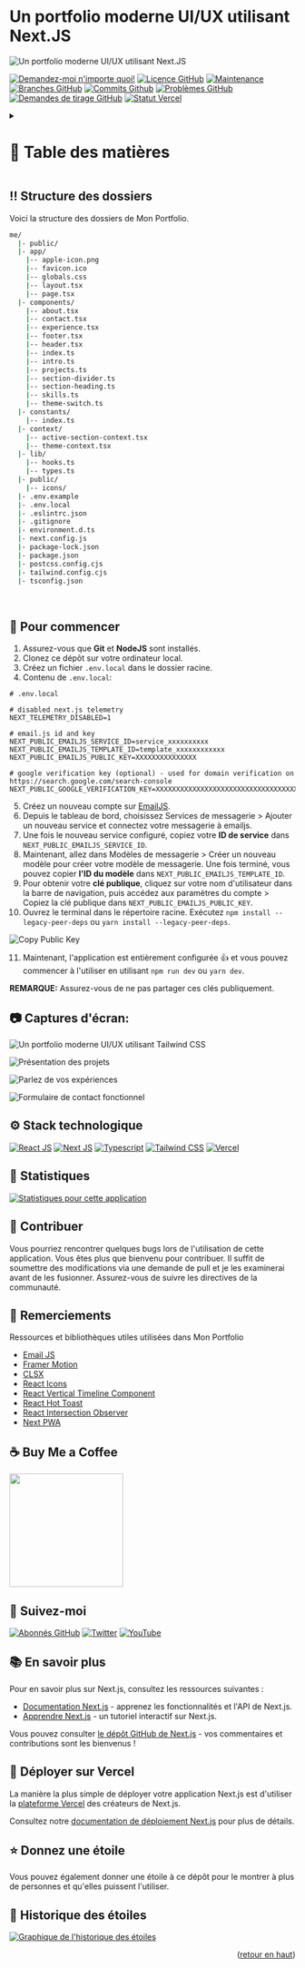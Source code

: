 <a name="readme-top"></a>

# Un portfolio moderne UI/UX utilisant Next.JS

![Un portfolio moderne UI/UX utilisant Next.JS](/.github/images/img_main.png "Un portfolio moderne UI/UX utilisant Next.JS")

[![Demandez-moi n'importe quoi!](https://img.shields.io/badge/Demandez%20moi-n'importe%20quoi-1abc9c.svg)](https://github.com/sony-level "Demandez-moi n'importe quoi!")
[![Licence GitHub](https://img.shields.io/github/license/sony-level/me)](https://github.com/sony-level/me/blob/main/LICENSE "Licence GitHub")
[![Maintenance](https://img.shields.io/badge/Maintenu%3F-oui-green.svg)](https://github.com/sony-level/me/commits/main "Maintenance")
[![Branches GitHub](https://badgen.net/github/branches/sony-level/me)](https://github.com/sony-level/me/branches "Branches GitHub")
[![Commits Github](https://badgen.net/github/commits/sony-level/me/main)](https://github.com/sony-level/me/commits "Commits Github")
[![Problèmes GitHub](https://img.shields.io/github/issues/sony-level/me)](https://github.com/sony-level/me/issues "Problèmes GitHub")
[![Demandes de tirage GitHub](https://img.shields.io/github/issues-pr/sony-level/me)](https://github.com/sony-level/me/pulls "Demandes de tirage GitHub")
[![Statut Vercel](https://img.shields.io/badge/Vercel-000000?style=for-the-badge&logo=vercel&logoColor=white)](https://sanidhy.vercel.app/ "Statut Vercel")

<!-- Table des matières -->
<details>

<summary>

# :notebook_with_decorative_cover: Table des matières

</summary>

- [Structure des dossiers](#bangbang-structure-des-dossiers)
- [Pour commencer](#toolbox-pour-commencer)
- [Captures d'écran](#camera-captures-d'écran)
- [Stack technologique](#gear-stack-technologique)
- [Statistiques](#wrench-statistiques)
- [Contribuer](#raised_hands-contribuer)
- [Remerciements](#gem-remerciements)
- [Achetez-moi un café](#coffee-achetez-moi-un-café)
- [Suivez-moi](#rocket-suivez-moi)
- [En savoir plus](#books-en-savoir-plus)
- [Déployer sur Vercel](#page_with_curl-déployer-sur-vercel)
- [Donnez une étoile](#star-donnez-une-étoile)
- [Historique des étoiles](#star2-historique-des-étoiles)
- [Donnez une étoile](#star-donnez-une-étoile)

</details>

## :bangbang: Structure des dossiers

Voici la structure des dossiers de Mon Portfolio.

```bash
me/
  |- public/
  |- app/
    |-- apple-icon.png
    |-- favicon.ico
    |-- globals.css
    |-- layout.tsx
    |-- page.tsx
  |- components/
    |-- about.tsx
    |-- contact.tsx
    |-- experience.tsx
    |-- footer.tsx
    |-- header.tsx
    |-- index.ts
    |-- intro.ts
    |-- projects.ts
    |-- section-divider.ts
    |-- section-heading.ts
    |-- skills.ts
    |-- theme-switch.ts
  |- constants/
    |-- index.ts
  |- context/
    |-- active-section-context.tsx
    |-- theme-context.tsx
  |- lib/
    |-- hooks.ts
    |-- types.ts
  |- public/
    |-- icons/
  |- .env.example
  |- .env.local
  |- .eslintrc.json
  |- .gitignore
  |- environment.d.ts
  |- next.config.js
  |- package-lock.json
  |- package.json
  |- postcss.config.cjs
  |- tailwind.config.cjs
  |- tsconfig.json
```

<br />

## :toolbox: Pour commencer

1. Assurez-vous que **Git** et **NodeJS** sont installés.
2. Clonez ce dépôt sur votre ordinateur local.
3. Créez un fichier `.env.local` dans le dossier racine.
4. Contenu de `.env.local`:

```
# .env.local

# disabled next.js telemetry
NEXT_TELEMETRY_DISABLED=1

# email.js id and key
NEXT_PUBLIC_EMAILJS_SERVICE_ID=service_xxxxxxxxxx
NEXT_PUBLIC_EMAILJS_TEMPLATE_ID=template_xxxxxxxxxxxx
NEXT_PUBLIC_EMAILJS_PUBLIC_KEY=XXXXXXXXXXXXXXX

# google verification key (optional) - used for domain verification on https://search.google.com/search-console
NEXT_PUBLIC_GOOGLE_VERIFICATION_KEY=XXXXXXXXXXXXXXXXXXXXXXXXXXXXXXXXXXXXXXXXXXXXX

```

5. Créez un nouveau compte sur [EmailJS](https://www.emailjs.com/ "EmailJS").
6. Depuis le tableau de bord, choisissez Services de messagerie > Ajouter un nouveau service et connectez votre messagerie à emailjs.
7. Une fois le nouveau service configuré, copiez votre **ID de service** dans `NEXT_PUBLIC_EMAILJS_SERVICE_ID`.
8. Maintenant, allez dans Modèles de messagerie > Créer un nouveau modèle pour créer votre modèle de messagerie. Une fois terminé, vous pouvez copier **l'ID du modèle** dans `NEXT_PUBLIC_EMAILJS_TEMPLATE_ID`.
9. Pour obtenir votre **clé publique**, cliquez sur votre nom d'utilisateur dans la barre de navigation, puis accédez aux paramètres du compte > Copiez la clé publique dans `NEXT_PUBLIC_EMAILJS_PUBLIC_KEY`.
10. Ouvrez le terminal dans le répertoire racine. Exécutez `npm install --legacy-peer-deps` ou `yarn install --legacy-peer-deps`.

![Copy Public Key](/.github/images/step_emailjs.png "Copy Public Key")

11. Maintenant, l'application est entièrement configurée :+1: et vous pouvez commencer à l'utiliser en utilisant `npm run dev` ou `yarn dev`.

**REMARQUE:** Assurez-vous de ne pas partager ces clés publiquement.

## :camera: Captures d'écran:

![Un portfolio moderne UI/UX utilisant Tailwind CSS](/.github/images/img1.png "Un portfolio moderne UI/UX utilisant Tailwind CSS")

![Présentation des projets](/.github/images/img2.png "Présentation des projets")

![Parlez de vos expériences](/.github/images/img3.png "Parlez de vos expériences")

![Formulaire de contact fonctionnel](/.github/images/img4.png "Formulaire de contact fonctionnel")

## :gear: Stack technologique

[![React JS](https://skillicons.dev/icons?i=react "React JS")](https://react.dev/ "React JS") [![Next JS](https://skillicons.dev/icons?i=next "Next JS")](https://nextjs.org/ "Next JS") [![Typescript](https://skillicons.dev/icons?i=ts "Typescript")](https://www.typescriptlang.org/ "Typescript") [![Tailwind CSS](https://skillicons.dev/icons?i=tailwind "Tailwind CSS")](https://tailwindcss.com/ "Tailwind CSS") [![Vercel](https://skillicons.dev/icons?i=vercel "Vercel")](https://vercel.app/ "Vercel")

## :wrench: Statistiques

[![Statistiques pour cette application](/.github/images/stats.svg "Statistiques pour cette application")](https://pagespeed-insights-svg.glitch.me/?url=https://www.level-sony.fr/ "Statistiques pour cette application")

## :raised_hands: Contribuer

Vous pourriez rencontrer quelques bugs lors de l'utilisation de cette application. Vous êtes plus que bienvenu pour contribuer. Il suffit de soumettre des modifications via une demande de pull et je les examinerai avant de les fusionner. Assurez-vous de suivre les directives de la communauté.

## :gem: Remerciements

Ressources et bibliothèques utiles utilisées dans Mon Portfolio

- [Email JS](https://www.emailjs.com/ "Email JS")
- [Framer Motion](https://www.framer.com/motion/ "Framer Motion")
- [CLSX](https://www.npmjs.com/package/clsx "CLSX")
- [React Icons](https://react-icons.github.io/react-icons/ "React Icons")
- [React Vertical Timeline Component](https://www.npmjs.com/package/react-vertical-timeline-component "React Vertical Timeline Component")
- [React Hot Toast](https://www.npmjs.com/package/react-hot-toast "React Hot Toast")
- [React Intersection Observer](https://www.npmjs.com/package/react-intersection-observer "React Intersection Observer")
- [Next PWA](https://www.npmjs.com/package/next-pwa "Next PWA")

## :coffee: Buy Me a Coffee

[<img src="https://img.shields.io/badge/Buy_Me_A_Coffee-FFDD00?style=for-the-badge&logo=buy-me-a-coffee&logoColor=black" width="200" />](https://www.buymeacoffee.com/level "Buy me a Coffee")

## :rocket: Suivez-moi

[![Abonnés GitHub](https://img.shields.io/github/followers/sony-level?style=social&label=Suivre&maxAge=2592000)](https://github.com/sony-level "Suivez-moi")
[![Twitter](https://img.shields.io/twitter/url?style=social&url=https%3A%2F%2Ftwitter.com%2FTechnicalShubam)](https://twitter.com/intent/tweet?text=Wow:&url=https%3A%2F%2Fgithub.com%2Fsony-level%2Fmedical-chat-app "Tweeter")
[![YouTube](https://img.shields.io/badge/YouTube-FF0000?style=for-the-badge&logo=youtube&logoColor=white)](https://www.youtube.com/channel/UCNAz_hUVBG2ZUN8TVm0bmYw "Abonnez-vous à ma chaîne")

## :books: En savoir plus

Pour en savoir plus sur Next.js, consultez les ressources suivantes :

- [Documentation Next.js](https://nextjs.org/docs) - apprenez les fonctionnalités et l'API de Next.js.
- [Apprendre Next.js](https://nextjs.org/learn) - un tutoriel interactif sur Next.js.

Vous pouvez consulter [le dépôt GitHub de Next.js](https://github.com/vercel/next.js/) - vos commentaires et contributions sont les bienvenus !

## :page_with_curl: Déployer sur Vercel

La manière la plus simple de déployer votre application Next.js est d'utiliser la [plateforme Vercel](https://vercel.com/new?utm_medium=default-template&filter=next.js&utm_source=create-next-app&utm_campaign=create-next-app-readme) des créateurs de Next.js.

Consultez notre [documentation de déploiement Next.js](https://nextjs.org/docs/deployment) pour plus de détails.

## :star: Donnez une étoile

Vous pouvez également donner une étoile à ce dépôt pour le montrer à plus de personnes et qu'elles puissent l'utiliser.

## :star2: Historique des étoiles

<a href="https://star-history.com/#sony-level/me&Timeline">
  <picture>
    <source media="(prefers-color-scheme: dark)" srcset="https://api.star-history.com/svg?repos=sony-level/me&type=Timeline&theme=dark" />
    <source media="(prefers-color-scheme: light)" srcset="https://api.star-history.com/svg?repos=sony-level/me&type=Timeline" />
    <img alt="Graphique de l'historique des étoiles" src="https://api.star-history.com/svg?repos=sony-level/me&type=Timeline" />
  </picture>
</a>

<br />
<p align="right">(<a href="#readme-top">retour en haut</a>)</p>
